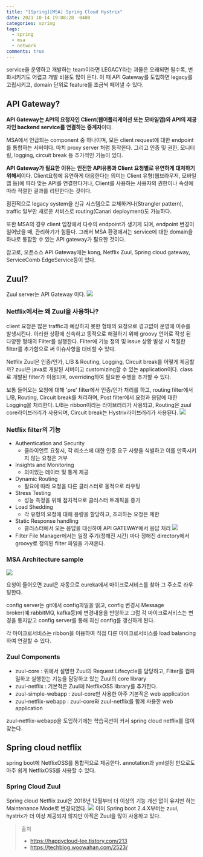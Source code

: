 ```yaml
---
title: "[Spring][MSA] Spring Cloud Hystrix"
date: 2021-10-14 19:08:28 -0400
categories: spring
tags:
  - spring
  - msa
  - network
comments: true
---
```


service을 운영하고 개발하는 team이라면 LEGACY라는 괴물은 오래되면 될수록, 변화시키기도 어렵고 개발 비용도 많이 든다. 이 때 API Gateway를 도입하면 legacy를 고립시키고, domain 단위로 feature를 조금씩 떼어낼 수 있다.



## API Gateway?
**API Gateway는 API의 요청자인 Client(웹어플리케이션 또는 모바일앱)와 API의 제공자인 backend service를 연결하는 중계자**이다.

MSA에서 언급되는 component 중 하나이며, 모든 client request에 대한 endpoint를 통합하는 서버이다. 마치 proxy server 처럼 동작한다. 그리고 인증 및 권한, 모니터링, logging, circuit break 등 추가적인 기능이 있다.

**API Gateway가 필요한 이유**는  **안전한 API유통과 Client 요청별로 유연하게 대처하기 위해서**이다. Client요청에 유연하게 대응한다는 의미는 Client 유형(웹브라우저, 모바일앱 등)에 따라 맞는 API를 연결한다거나, Client를 사용하는 사용자의 권한이나 속성에 따라 적절한 결과를 리턴한다는 것이다.

점진적으로 legacy system을 신규 시스템으로 교체하거나(Strangler pattern), traffic 일부만 새로운 서비스로 routing(Canari deployment)도 가능하다.

또한 MSA의 경우  client  입장에서 다수의 endpoint가 생기게 되며, endpoint 변경이 일어났을 때, 관리하기가 힘들다. 그래서 MSA 환경에서는 service에 대한 domain을 하나로 통합할 수 있는 API gateway가 필요한 것이다.

참고로, 오픈소스 API Gateway에는 kong, Netflix Zuul, Spring cloud gateway, ServiceComb EdgeService등이 있다.

## Zuul?
Zuul server는 API Gateway 이다.
![](https://techblog.woowahan.com/wp-content/uploads/img/2017-06-06/zuul-netflix-cloud-architecture.png)
### Netflix에서는 왜 Zuul을 사용하나?
client 요청은 많은 traffic과 예상하지 못한 형태의 요청으로 경고없이 운영에 이슈를 발생시킨다. 이러한 상황에 신속하고 동적으로 해결하기 위해 groovy 언어로 작성 된 다양한 형태의 Filter를 실행한다. 
Filter에 기능 정의 및 issue 상황 발생 시 적절한 filter를 추가함으로 써 이슈사항을 대비할 수 있다.

Netfilx Zuul은 인증/인가, L/B & Routing, Logging, Circuit break를 어떻게 제공할까?
zuul은 java로 개발된 서버이고 customizing할 수 있는 application이다. class로 개발된 filter가 이용되며, overriding하여 필요한 수행을 추가할 수 있다.

보통 들어오는 요청에 대해 'pre' filter에서 인증/인가 처리를 하고, routing filter에서 L/B, Routing, Circuit break를 처리하며, Post filter에서 요청과 응답에 대한 Logging을 처리한다. L/B는 ribbon이라는 라이브러리가 사용되고, Routing은 zuul core라이브러리가 사용되며, Circuit break는 Hystrix라이브러리가 사용된다.
![](https://blog.kakaocdn.net/dn/bBmH6F/btqXj80P0lg/IPeTTfz2ymCzdXl8DWqUV0/img.png)

### Netflix filter의 기능
-   Authentication and Security
    -   클라이언트 요청시, 각 리소스에 대한 인증 요구 사항을 식별하고 이를 만족시키지 않는 요청은 거부
-   Insights and Monitoring
    -   의미있는 데이터 및 통계 제공
-   Dynamic Routing
    -   필요에 따라 요청을 다른 클러스터로 동적으로 라우팅
-   Stress Testing
    -   성능 측정을 위해 점차적으로 클러스터 트래픽을 증가
-   Load Shedding
    -   각 유형의 요청에 대해 용량을 할당하고, 초과하는 요청은 제한
-   Static Response handling
    -   클러스터에서 오는 응답을 대신하여 API GATEWAY에서 응답 처리
![](https://techblog.woowahan.com/wp-content/uploads/img/2017-06-06/Zuul-Core-Architecture.png)
-   Filter File Manager에서는 일정 주기(정해진 시간) 마다 정해진 directory에서 groovy로 정의된 filter 파일을 가져온다.

### MSA Architecture sample
![](https://blog.kakaocdn.net/dn/JZv2M/btqW8FZvoJy/cWeDqhQAVhKcpfKKCXYsfK/img.png)

요청이 들어오면 zuul은 자동으로 eureka에서 마이크로서비스를 찾아 그 주소로 라우팅한다.

config server는 git에서 config파일을 읽고, config 변경시 Message broker(예:rabbitMQ, kafka등)에 변경내용을 반영하고 그럼 각 마이크로서비스는 변경을 통지받고 config server를 통해 최신 config를 갱신하게 된다.

각 마이크로서비스는 ribbon을 이용하여 직접 다른 마이크로서비스를 load balancing하여 연결할 수 있다.

### Zuul Components
-   zuul-core : 위에서 설명한 Zuul의 Request Lifecycle를 담당하고, Fliter를 컴파일하고 실행한는 기능을 담당하고 있는 Zuul의 core library
-   zuul-netflix : 기본적은 Zuul에 NetflixOSS library를 추가한다.
-   zuul-simple-webapp : zuul-core만 사용한 아주 기본적은 web application
-   zuul-netflix-webapp : zuul-core와 zuul-netflix를 함께 사용한 web application

zuul-netflix-webapp을 도입하기에는 학습곡선이 커서 spring cloud netflix를 많이 찾는다.

## Spring cloud netflix
spring boot에 NetflixOSS를 통합적으로 제공한다. annotation과 yml설정 만으로도 아주 쉽게 NetflixOSS를 사용할 수 있다.

### Spring Cloud Zuul
Spring cloud Netflix zuul은 2018년 12월부터 더 이상의 기능 개선 없이 유지만 하는 Maintenance Mode로 변경되었다.
![](https://blog.kakaocdn.net/dn/d0KboD/btqWWs8iyQW/20T2t4KzIWY6nAqlUIh1Vk/img.png)
이미 Spring boot 2.4.X부터는 zuul, hystrix가 더 이상 제공되지 않지만 아직은 Zuul을 많이 사용하고 있다.

> 출처
> - https://happycloud-lee.tistory.com/213
> - https://techblog.woowahan.com/2523/
